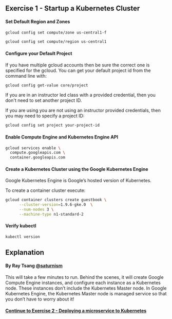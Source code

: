 ## Exercise 1 - Startup a Kubernetes Cluster


#### Set Default Region and Zones

```sh
gcloud config set compute/zone us-central1-f
```
```sh
gcloud config set compute/region us-central1
```

#### Configure your Default Project

If you have multiple gcloud accounts then be sure the correct one is specified for the gcloud. You can get your default project id from the command line with:

```sh
gcloud config get-value core/project
```

If you are in an instructor led class with a provided credential, then you don't need to set another project ID.

If you are using you are not using an instructor provided credentials, then you may need to specify a project ID:

```sh
gcloud config set project your-project-id
```

#### Enable Compute Engine and Kubernetes Engine API

```sh
gcloud services enable \
  compute.googleapis.com \
  container.googleapis.com
```

#### Create a Kubernetes Cluster using the Google Kubernetes Engine

Google Kubernetes Engine is Google’s hosted version of Kubernetes.

To create a container cluster execute:

```sh
gcloud container clusters create guestbook \
      --cluster-version=1.9.6-gke.0  \
      --num-nodes 3 \
      --machine-type n1-standard-2
```

#### Verify kubectl
  `kubectl version`

## Explanation
#### By Ray Tsang [@saturnism](https://twitter.com/saturnism)

This will take a few minutes to run. Behind the scenes, it will create Google Compute Engine instances, and configure each instance as a Kubernetes node. These instances don’t include the Kubernetes Master node. In Google Kubernetes Engine, the Kubernetes Master node is managed service so that you don’t have to worry about it!

#### [Continue to Exercise 2 - Deploying a microservice to Kubernetes](../exercise-2/README.md)
